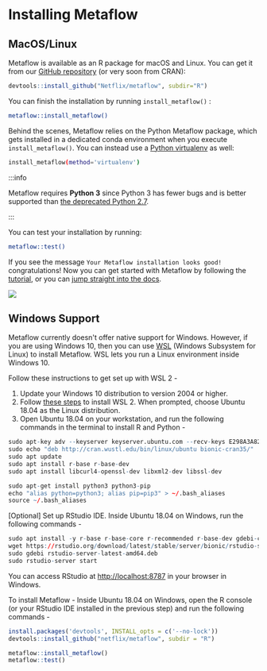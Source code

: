 # Installing Metaflow

## MacOS/Linux

Metaflow is available as an R package for macOS and Linux. You can get it from our
[GitHub repository](https://github.com/Netflix/metaflow) \(or very soon from CRAN\):

```r
devtools::install_github("Netflix/metaflow", subdir="R")
```

You can finish the installation by running `install_metaflow()` :

```bash
metaflow::install_metaflow()
```

Behind the scenes, Metaflow relies on the Python Metaflow package, which gets installed
in a dedicated conda environment when you execute `install_metaflow()`. You can instead
use a [Python virtualenv](https://docs.python-guide.org/dev/virtualenvs/) as well:

```bash
install_metaflow(method='virtualenv')
```

:::info

Metaflow requires **Python 3** since Python 3 has fewer bugs and is better supported
than [the deprecated Python 2.7](http://pythonclock.org).

:::

You can test your installation by running:

```bash
metaflow::test()
```

If you see the message `Your Metaflow installation looks good!` congratulations! Now you
can get started with Metaflow by following the [tutorial](tutorials/), or you can [jump
straight into the docs](../metaflow/basics.md).

![](/assets/screenshot-2020-08-04-at-3.16.18-pm.png)

## Windows Support

Metaflow currently doesn't offer native support for Windows. However, if you are using
Windows 10, then you can use [WSL](https://docs.microsoft.com/en-us/windows/wsl/about)
\(Windows Subsystem for Linux\) to install Metaflow. WSL lets you run a Linux
environment inside Windows 10.

Follow these instructions to get set up with WSL 2 -

1. Update your Windows 10 distribution to version 2004 or higher.
2. Follow [these steps](https://docs.microsoft.com/en-us/windows/wsl/install-win10) to
   install WSL 2. When prompted, choose Ubuntu 18.04 as the Linux distribution.
3. Open Ubuntu 18.04 on your workstation, and run the following commands in the terminal
   to install R and Python -

```r
sudo apt-key adv --keyserver keyserver.ubuntu.com --recv-keys E298A3A825C0D65DFD57CBB651716619E084DAB9
sudo echo "deb http://cran.wustl.edu/bin/linux/ubuntu bionic-cran35/" | sudo tee -a /etc/apt/sources.list
sudo apt update
sudo apt install r-base r-base-dev
sudo apt install libcurl4-openssl-dev libxml2-dev libssl-dev

sudo apt-get install python3 python3-pip
echo "alias python=python3; alias pip=pip3" > ~/.bash_aliases
source ~/.bash_aliases
```

\[Optional\] Set up RStudio IDE. Inside Ubuntu 18.04 on Windows, run the following
commands -

```r
sudo apt install -y r-base r-base-core r-recommended r-base-dev gdebi-core build-essential libcurl4-gnutls-dev libxml2-dev libssl-dev
wget https://rstudio.org/download/latest/stable/server/bionic/rstudio-server-latest-amd64.deb
sudo gdebi rstudio-server-latest-amd64.deb
sudo rstudio-server start
```

You can access RStudio at [http://localhost:8787](http://localhost:8787) in your browser
in Windows.

To install Metaflow - Inside Ubuntu 18.04 on Windows, open the R console \(or your
RStudio IDE installed in the previous step\) and run the following commands -

```r
install.packages('devtools', INSTALL_opts = c('--no-lock'))
devtools::install_github("netflix/metaflow", subdir = "R")

metaflow::install_metaflow()
metaflow::test()
```
